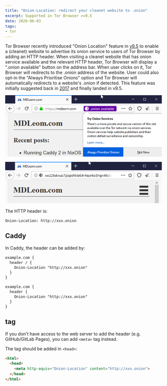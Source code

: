 ```yaml
---
title: "Onion-Location: redirect your cleanet website to .onion"
excerpt: Supported in Tor Browser >=9.5
date: 2020-06-03
tags:
- tor
---
```


Tor Browser recently introduced "Onion Location" feature in [v9.5](https://blog.torproject.org/new-release-tor-browser-95) to enable a (cleanet) website to advertise its onion service to users of Tor Browser by adding an HTTP header. When visiting a cleanet website that has onion service available and the relevant HTTP header, Tor Browser will display a ".onion available" button on the address bar. When user clicks on it, Tor Browser will redirects to the .onion address of the website. User could also opt-in the "Always Prioritise Onions" option and Tor Browser will automatically redirects to a website's .onion if detected. This feature was initially suggested back in [2017](https://trac.torproject.org/projects/tor/ticket/21952) and finally landed in v9.5.

![.onion button](20200603/onion-location.png)

![Redirected to onion service](20200603/redirected-onion.png)

The HTTP header is:

```
Onion-Location: http://xxx.onion
```

## Caddy

In Caddy, the header can be added by:

``` plain v1
example.com {
  header / {
    Onion-Location "http://xxx.onion"
  }
}
```

``` plain v2
example.com {
  header {
    Onion-Location "http://xxx.onion"
  }
}
```

## <meta> tag

If you don't have access to the web server to add the header (e.g. GitHub/GitLab Pages), you can add `<meta>` tag instead.

The tag should be added in `<head>`:

``` html
<html>
  <head>
    <meta http-equiv="Onion-Location" content="http://xxx.onion">
  </head>
</html>
```
